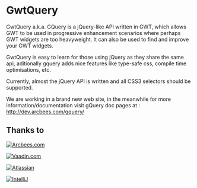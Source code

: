GwtQuery
========

GwtQuery a.k.a. GQuery is a jQuery-like API written in GWT, which allows GWT to be used in progressive enhancement scenarios where perhaps GWT widgets are too heavyweight. It can also be used to find and improve your GWT widgets.

GwtQuery is easy to learn for those using jQuery as they share the same api, aditionally gquery adds nice features like type-safe css, compile time optimisations, etc.

Currently, almost the jQuery API is written and all CSS3 selectors should be supported. 


We are working in a brand new web site, in the meanwhile for more information/documentation
visit gQuery doc pages at : http://dev.arcbees.com/gquery/

## Thanks to
[![Arcbees.com](http://i.imgur.com/HDf1qfq.png)](http://arcbees.com)

[![Vaadin.com](https://rawgit.com/manolo/vaadin-stuff/master/vaadin-ui.png)](http://vaadin.com)

[![Atlassian](http://i.imgur.com/BKkj8Rg.png)](https://www.atlassian.com/)

[![IntelliJ](https://lh6.googleusercontent.com/--QIIJfKrjSk/UJJ6X-UohII/AAAAAAAAAVM/cOW7EjnH778/s800/banner_IDEA.png)](http://www.jetbrains.com/idea/index.html)
